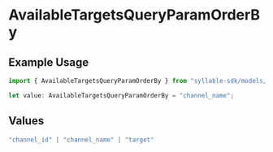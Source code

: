 # AvailableTargetsQueryParamOrderBy

## Example Usage

```typescript
import { AvailableTargetsQueryParamOrderBy } from "syllable-sdk/models/operations";

let value: AvailableTargetsQueryParamOrderBy = "channel_name";
```

## Values

```typescript
"channel_id" | "channel_name" | "target"
```